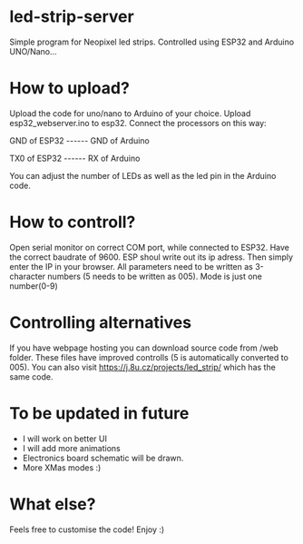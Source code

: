 # led-strip-server
Simple program for Neopixel led strips. Controlled using ESP32 and Arduino UNO/Nano...

# How to upload?
Upload the code for uno/nano to Arduino of your choice.
Upload esp32_webserver.ino to esp32.
Connect the processors on this way:

GND of ESP32 ------ GND of Arduino

TX0 of ESP32 ------ RX of Arduino

You can adjust the number of LEDs as well as the led pin in the Arduino code.

# How to controll?
Open serial monitor on correct COM port, while connected to ESP32. Have the correct baudrate of 9600.
ESP shoul write out its ip adress.
Then simply enter the IP in your browser.
All parameters need to be written as 3-character numbers (5 needs to be written as 005).
Mode is just one number(0-9)

# Controlling alternatives
If you have webpage hosting you can download source code from /web folder.
These files have improved controlls (5 is automatically converted to 005).
You can also visit https://j.8u.cz/projects/led_strip/ which has the same code.

# To be updated in future
- I will work on better UI
- I will add more animations
- Electronics board schematic will be drawn.
- More XMas modes :)

# What else?
Feels free to customise the code!
Enjoy :)
